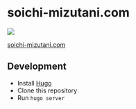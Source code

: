 # soichi-mizutani.com

![](https://github.com/lowply/soichi-mizutani.com/workflows/Build%20and%20deploy%20the%20master%20branch/badge.svg)

[soichi-mizutani.com](https://soichi-mizutani.com)

## Development

- Install [Hugo](https://gohugo.io/)
- Clone this repository
- Run `hugo server`
